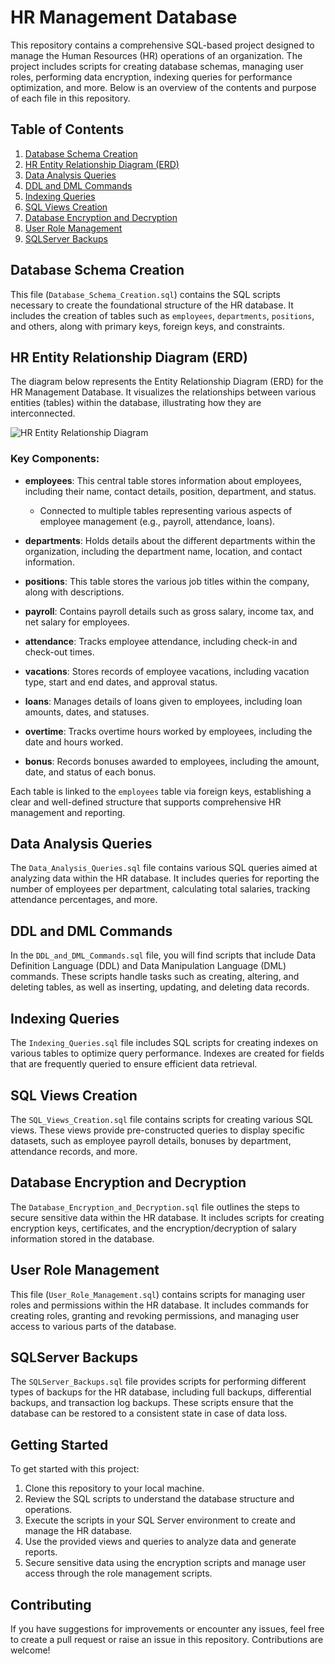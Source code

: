# HR Management Database

This repository contains a comprehensive SQL-based project designed to manage the Human Resources (HR) operations of an organization. The project includes scripts for creating database schemas, managing user roles, performing data encryption, indexing queries for performance optimization, and more. Below is an overview of the contents and purpose of each file in this repository.

## Table of Contents

1. [Database Schema Creation](#database-schema-creation)
2. [HR Entity Relationship Diagram (ERD)](#hr-entity-relationship-diagram-erd)
3. [Data Analysis Queries](#data-analysis-queries)
4. [DDL and DML Commands](#ddl-and-dml-commands)
5. [Indexing Queries](#indexing-queries)
6. [SQL Views Creation](#sql-views-creation)
7. [Database Encryption and Decryption](#database-encryption-and-decryption)
8. [User Role Management](#user-role-management)
9. [SQLServer Backups](#sqlserver-backups)

## Database Schema Creation

This file (`Database_Schema_Creation.sql`) contains the SQL scripts necessary to create the foundational structure of the HR database. It includes the creation of tables such as `employees`, `departments`, `positions`, and others, along with primary keys, foreign keys, and constraints.


## HR Entity Relationship Diagram (ERD)

The diagram below represents the Entity Relationship Diagram (ERD) for the HR Management Database. It visualizes the relationships between various entities (tables) within the database, illustrating how they are interconnected.

![HR Entity Relationship Diagram](path/to/your/image/HR_Entity_Relationship_Diagram.png)

### Key Components:

- **employees**: This central table stores information about employees, including their name, contact details, position, department, and status.
  - Connected to multiple tables representing various aspects of employee management (e.g., payroll, attendance, loans).
  
- **departments**: Holds details about the different departments within the organization, including the department name, location, and contact information.
  
- **positions**: This table stores the various job titles within the company, along with descriptions.
  
- **payroll**: Contains payroll details such as gross salary, income tax, and net salary for employees.
  
- **attendance**: Tracks employee attendance, including check-in and check-out times.
  
- **vacations**: Stores records of employee vacations, including vacation type, start and end dates, and approval status.
  
- **loans**: Manages details of loans given to employees, including loan amounts, dates, and statuses.
  
- **overtime**: Tracks overtime hours worked by employees, including the date and hours worked.
  
- **bonus**: Records bonuses awarded to employees, including the amount, date, and status of each bonus.

Each table is linked to the `employees` table via foreign keys, establishing a clear and well-defined structure that supports comprehensive HR management and reporting.



## Data Analysis Queries

The `Data_Analysis_Queries.sql` file contains various SQL queries aimed at analyzing data within the HR database. It includes queries for reporting the number of employees per department, calculating total salaries, tracking attendance percentages, and more.

## DDL and DML Commands

In the `DDL_and_DML_Commands.sql` file, you will find scripts that include Data Definition Language (DDL) and Data Manipulation Language (DML) commands. These scripts handle tasks such as creating, altering, and deleting tables, as well as inserting, updating, and deleting data records.

## Indexing Queries

The `Indexing_Queries.sql` file includes SQL scripts for creating indexes on various tables to optimize query performance. Indexes are created for fields that are frequently queried to ensure efficient data retrieval.

## SQL Views Creation

The `SQL_Views_Creation.sql` file contains scripts for creating various SQL views. These views provide pre-constructed queries to display specific datasets, such as employee payroll details, bonuses by department, attendance records, and more.

## Database Encryption and Decryption

The `Database_Encryption_and_Decryption.sql` file outlines the steps to secure sensitive data within the HR database. It includes scripts for creating encryption keys, certificates, and the encryption/decryption of salary information stored in the database.

## User Role Management

This file (`User_Role_Management.sql`) contains scripts for managing user roles and permissions within the HR database. It includes commands for creating roles, granting and revoking permissions, and managing user access to various parts of the database.

## SQLServer Backups

The `SQLServer_Backups.sql` file provides scripts for performing different types of backups for the HR database, including full backups, differential backups, and transaction log backups. These scripts ensure that the database can be restored to a consistent state in case of data loss.


## Getting Started

To get started with this project:

1. Clone this repository to your local machine.
2. Review the SQL scripts to understand the database structure and operations.
3. Execute the scripts in your SQL Server environment to create and manage the HR database.
4. Use the provided views and queries to analyze data and generate reports.
5. Secure sensitive data using the encryption scripts and manage user access through the role management scripts.

## Contributing

If you have suggestions for improvements or encounter any issues, feel free to create a pull request or raise an issue in this repository. Contributions are welcome!

